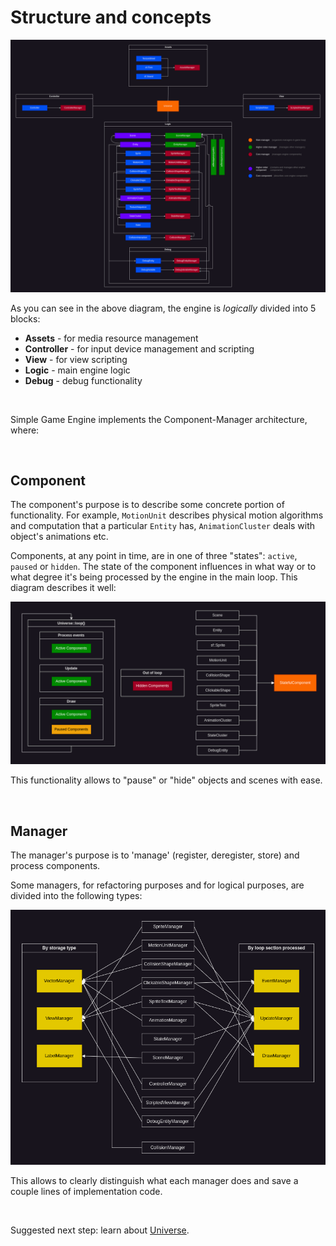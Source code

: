 # Structure and concepts

![Game engine structure](../../notes/Engine.drawio.png)

As you can see in the above diagram, the engine is *logically* divided into 5 blocks:
- **Assets** - for media resource management
- **Controller** - for input device management and scripting
- **View** - for view scripting
- **Logic** - main engine logic
- **Debug** - debug functionality

<br>

Simple Game Engine implements the Component-Manager architecture, where:

<br>

## Component

The component's purpose is to describe some concrete portion of functionality. For example, `MotionUnit` describes physical motion algorithms and computation that a particular `Entity` has, `AnimationCluster` deals with object's animations etc.

Components, at any point in time, are in one of three "states": `active`, `paused` or `hidden`. The state of the component influences in what way or to what degree it's being processed by the engine in the main loop. This diagram describes it well:

![Component state diagram](../../notes/ComponentState.drawio.png)

This functionality allows to "pause" or "hide" objects and scenes with ease.

<br>

## Manager

The manager's purpose is to 'manage' (register, deregister, store) and process components.

Some managers, for refactoring purposes and for logical purposes, are divided into the following types:

![Manager types diagram](../../notes/Managers.drawio.png)

This allows to clearly distinguish what each manager does and save a couple lines of implementation code.

<br>

Suggested next step: learn about [Universe](../Universe/README.md).